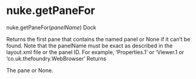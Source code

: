 # nuke.getPaneFor
nuke.getPaneFor(_panelName_)  Dock

Returns the first pane that contains the named panel or None if it can’t be found. Note that the panelName must be exact as described in the layout.xml file or the panel ID. For example, ‘Properties.1’ or ‘Viewer.1 or ‘co.uk.thefoundry.WebBrowser’
Returns

The pane or None.